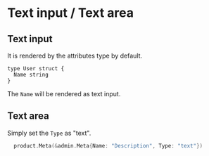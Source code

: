 # Text input / Text area

## Text input

It is rendered by the attributes type by default.

```
type User struct {
  Name string
}
```

The `Name` will be rendered as text input.

## Text area

Simply set the `Type` as "text".

```go
  product.Meta(&admin.Meta{Name: "Description", Type: "text"})
```
